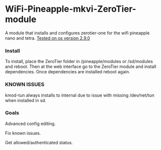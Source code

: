 # WiFi-Pineapple-mkvi-ZeroTier-module
A module that installs and configures zerotier-one for the wifi pineapple nano and tetra. [Tested on os version 2.9.0](https://github.com/xchwarze/wifi-pineapple-cloner)

### Install

To install, place the ZeroTier folder in /pineapple/modules or /sd/modules and reboot.
Then at the web interface go to the ZeroTier module and install dependencies.
Once dependencies are installed reboot again.

### KNOWN ISSUES

kmod-tun always installs to internal due to issue with missing /dev/net/tun when installed in sd.

### Goals

Advanced config editing.

Fix known issues.

Get allowed/authenticated status.
